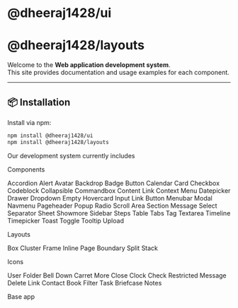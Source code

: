 # @dheeraj1428/ui

# @dheeraj1428/layouts

Welcome to the **Web application development system**.  
This site provides documentation and usage examples for each component.

---

## 📦 Installation

Install via npm:

```bash
npm install @dheeraj1428/ui
npm install @dheeraj1428/layouts
```

Our development system currently includes

Components

Accordion
Alert
Avatar
Backdrop
Badge
Button
Calendar
Card
Checkbox
Codeblock
Collapsible
Commandbox
Content Link
Context Menu
Datepicker
Drawer
Dropdown
Empty
Hovercard
Input
Link Button
Menubar
Modal
Navmenu
Pageheader
Popup
Radio
Scroll Area
Section Message
Select
Separator
Sheet
Showmore
Sidebar
Steps
Table
Tabs
Tag
Textarea
Timeline
Timepicker
Toast
Toggle
Tooltip
Upload

Layouts

Box
Cluster
Frame
Inline
Page Boundary
Split
Stack

Icons

User
Folder
Bell
Down Carret
More
Close
Clock
Check
Restricted
Message
Delete
Link
Contact Book
Filter
Task
Briefcase
Notes

Base app


